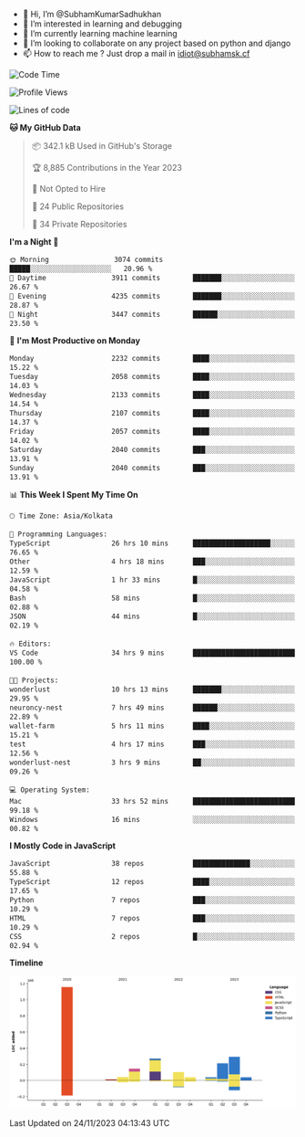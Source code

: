 - 👋 Hi, I’m @SubhamKumarSadhukhan
- 👀 I’m interested in learning and debugging
- 🌱 I’m currently learning machine learning
- 💞️ I’m looking to collaborate on any project based on python and django
- 📫 How to reach me ?
      Just drop a mail in idiot@subhamsk.cf

<!---
SubhamKumarSadhukhan/SubhamKumarSadhukhan is a ✨ special ✨ repository because its `README.md` (this file) appears on your GitHub profile.
You can click the Preview link to take a look at your changes.
--->


<!--START_SECTION:waka-->
![Code Time](http://img.shields.io/badge/Code%20Time-1%2C719%20hrs%2014%20mins-blue)

![Profile Views](http://img.shields.io/badge/Profile%20Views-0-blue)

![Lines of code](https://img.shields.io/badge/From%20Hello%20World%20I%27ve%20Written-2.3%20million%20lines%20of%20code-blue)

**🐱 My GitHub Data** 

> 📦 342.1 kB Used in GitHub's Storage 
 > 
> 🏆 8,885 Contributions in the Year 2023
 > 
> 🚫 Not Opted to Hire
 > 
> 📜 24 Public Repositories 
 > 
> 🔑 34 Private Repositories 
 > 
**I'm a Night 🦉** 

```text
🌞 Morning                3074 commits        █████░░░░░░░░░░░░░░░░░░░░   20.96 % 
🌆 Daytime                3911 commits        ███████░░░░░░░░░░░░░░░░░░   26.67 % 
🌃 Evening                4235 commits        ███████░░░░░░░░░░░░░░░░░░   28.87 % 
🌙 Night                  3447 commits        ██████░░░░░░░░░░░░░░░░░░░   23.50 % 
```
📅 **I'm Most Productive on Monday** 

```text
Monday                   2232 commits        ████░░░░░░░░░░░░░░░░░░░░░   15.22 % 
Tuesday                  2058 commits        ████░░░░░░░░░░░░░░░░░░░░░   14.03 % 
Wednesday                2133 commits        ████░░░░░░░░░░░░░░░░░░░░░   14.54 % 
Thursday                 2107 commits        ████░░░░░░░░░░░░░░░░░░░░░   14.37 % 
Friday                   2057 commits        ████░░░░░░░░░░░░░░░░░░░░░   14.02 % 
Saturday                 2040 commits        ███░░░░░░░░░░░░░░░░░░░░░░   13.91 % 
Sunday                   2040 commits        ███░░░░░░░░░░░░░░░░░░░░░░   13.91 % 
```


📊 **This Week I Spent My Time On** 

```text
🕑︎ Time Zone: Asia/Kolkata

💬 Programming Languages: 
TypeScript               26 hrs 10 mins      ███████████████████░░░░░░   76.65 % 
Other                    4 hrs 18 mins       ███░░░░░░░░░░░░░░░░░░░░░░   12.59 % 
JavaScript               1 hr 33 mins        █░░░░░░░░░░░░░░░░░░░░░░░░   04.58 % 
Bash                     58 mins             █░░░░░░░░░░░░░░░░░░░░░░░░   02.88 % 
JSON                     44 mins             █░░░░░░░░░░░░░░░░░░░░░░░░   02.19 % 

🔥 Editors: 
VS Code                  34 hrs 9 mins       █████████████████████████   100.00 % 

🐱‍💻 Projects: 
wonderlust               10 hrs 13 mins      ███████░░░░░░░░░░░░░░░░░░   29.95 % 
neuroncy-nest            7 hrs 49 mins       ██████░░░░░░░░░░░░░░░░░░░   22.89 % 
wallet-farm              5 hrs 11 mins       ████░░░░░░░░░░░░░░░░░░░░░   15.21 % 
test                     4 hrs 17 mins       ███░░░░░░░░░░░░░░░░░░░░░░   12.56 % 
wonderlust-nest          3 hrs 9 mins        ██░░░░░░░░░░░░░░░░░░░░░░░   09.26 % 

💻 Operating System: 
Mac                      33 hrs 52 mins      █████████████████████████   99.18 % 
Windows                  16 mins             ░░░░░░░░░░░░░░░░░░░░░░░░░   00.82 % 
```

**I Mostly Code in JavaScript** 

```text
JavaScript               38 repos            ██████████████░░░░░░░░░░░   55.88 % 
TypeScript               12 repos            ████░░░░░░░░░░░░░░░░░░░░░   17.65 % 
Python                   7 repos             ███░░░░░░░░░░░░░░░░░░░░░░   10.29 % 
HTML                     7 repos             ███░░░░░░░░░░░░░░░░░░░░░░   10.29 % 
CSS                      2 repos             █░░░░░░░░░░░░░░░░░░░░░░░░   02.94 % 
```



**Timeline**

![Lines of Code chart](https://raw.githubusercontent.com/SubhamKumarSadhukhan/SubhamKumarSadhukhan/main/assets/bar_graph.png)


 Last Updated on 24/11/2023 04:13:43 UTC
<!--END_SECTION:waka-->
